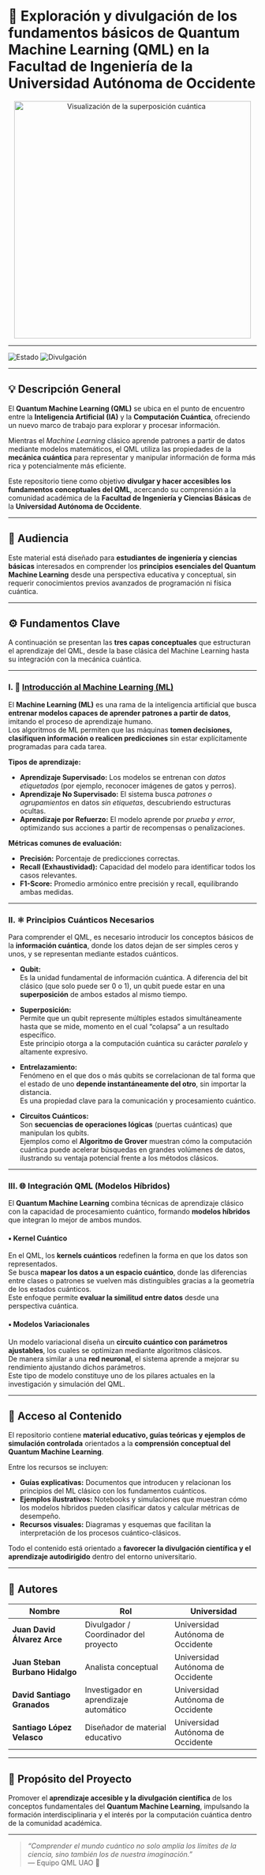 # 🌌 Exploración y divulgación de los fundamentos básicos de Quantum Machine Learning (QML) en la Facultad de Ingeniería de la Universidad Autónoma de Occidente

<p align="center">
  <img src="images/superposicion.gif" alt="Visualización de la superposición cuántica" width="480">
</p>

---

![Estado](https://img.shields.io/badge/Estado-En%20Desarrollo-yellow)
![Divulgación](https://img.shields.io/badge/Divulgación-Científica-blue)

---

## 💡 Descripción General

El **Quantum Machine Learning (QML)** se ubica en el punto de encuentro entre la **Inteligencia Artificial (IA)** y la **Computación Cuántica**, ofreciendo un nuevo marco de trabajo para explorar y procesar información.  

Mientras el *Machine Learning* clásico aprende patrones a partir de datos mediante modelos matemáticos, el QML utiliza las propiedades de la **mecánica cuántica** para representar y manipular información de forma más rica y potencialmente más eficiente.

Este repositorio tiene como objetivo **divulgar y hacer accesibles los fundamentos conceptuales del QML**, acercando su comprensión a la comunidad académica de la **Facultad de Ingeniería y Ciencias Básicas** de la **Universidad Autónoma de Occidente**.

---

## 🧠 Audiencia

Este material está diseñado para **estudiantes de ingeniería y ciencias básicas** interesados en comprender los **principios esenciales del Quantum Machine Learning** desde una perspectiva educativa y conceptual, sin requerir conocimientos previos avanzados de programación ni física cuántica.

---

## ⚙️ Fundamentos Clave

A continuación se presentan las **tres capas conceptuales** que estructuran el aprendizaje del QML, desde la base clásica del Machine Learning hasta su integración con la mecánica cuántica.

---

### I. 🤖 [Introducción al Machine Learning (ML)](docs/03_Introducción%20al%20Machine%20Learning.pdf)

El **Machine Learning (ML)** es una rama de la inteligencia artificial que busca **entrenar modelos capaces de aprender patrones a partir de datos**, imitando el proceso de aprendizaje humano.  
Los algoritmos de ML permiten que las máquinas **tomen decisiones, clasifiquen información o realicen predicciones** sin estar explícitamente programadas para cada tarea.

**Tipos de aprendizaje:**
- **Aprendizaje Supervisado:** Los modelos se entrenan con *datos etiquetados* (por ejemplo, reconocer imágenes de gatos y perros).  
- **Aprendizaje No Supervisado:** El sistema busca *patrones o agrupamientos* en datos *sin etiquetas*, descubriendo estructuras ocultas.  
- **Aprendizaje por Refuerzo:** El modelo aprende por *prueba y error*, optimizando sus acciones a partir de recompensas o penalizaciones.

**Métricas comunes de evaluación:**
- **Precisión:** Porcentaje de predicciones correctas.  
- **Recall (Exhaustividad):** Capacidad del modelo para identificar todos los casos relevantes.  
- **F1-Score:** Promedio armónico entre precisión y recall, equilibrando ambas medidas.

---

### II. ⚛️ Principios Cuánticos Necesarios

Para comprender el QML, es necesario introducir los conceptos básicos de la **información cuántica**, donde los datos dejan de ser simples ceros y unos, y se representan mediante estados cuánticos.

- **Qubit:**  
  Es la unidad fundamental de información cuántica. A diferencia del bit clásico (que solo puede ser 0 o 1), un qubit puede estar en una **superposición** de ambos estados al mismo tiempo.

- **Superposición:**  
  Permite que un qubit represente múltiples estados simultáneamente hasta que se mide, momento en el cual “colapsa” a un resultado específico.  
  Este principio otorga a la computación cuántica su carácter *paralelo* y altamente expresivo.

- **Entrelazamiento:**  
  Fenómeno en el que dos o más qubits se correlacionan de tal forma que el estado de uno **depende instantáneamente del otro**, sin importar la distancia.  
  Es una propiedad clave para la comunicación y procesamiento cuántico.

- **Circuitos Cuánticos:**  
  Son **secuencias de operaciones lógicas** (puertas cuánticas) que manipulan los qubits.  
  Ejemplos como el **Algoritmo de Grover** muestran cómo la computación cuántica puede acelerar búsquedas en grandes volúmenes de datos, ilustrando su ventaja potencial frente a los métodos clásicos.

---

### III. 🌐 Integración QML (Modelos Híbridos)

El **Quantum Machine Learning** combina técnicas de aprendizaje clásico con la capacidad de procesamiento cuántico, formando **modelos híbridos** que integran lo mejor de ambos mundos.

#### ▪ Kernel Cuántico  
En el QML, los **kernels cuánticos** redefinen la forma en que los datos son representados.  
Se busca **mapear los datos a un espacio cuántico**, donde las diferencias entre clases o patrones se vuelven más distinguibles gracias a la geometría de los estados cuánticos.  
Este enfoque permite **evaluar la similitud entre datos** desde una perspectiva cuántica.

#### ▪ Modelos Variacionales  
Un modelo variacional diseña un **circuito cuántico con parámetros ajustables**, los cuales se optimizan mediante algoritmos clásicos.  
De manera similar a una **red neuronal**, el sistema aprende a mejorar su rendimiento ajustando dichos parámetros.  
Este tipo de modelo constituye uno de los pilares actuales en la investigación y simulación del QML.

---

## 📘 Acceso al Contenido

El repositorio contiene **material educativo, guías teóricas y ejemplos de simulación controlada** orientados a la **comprensión conceptual del Quantum Machine Learning**.  

Entre los recursos se incluyen:
- **Guías explicativas:** Documentos que introducen y relacionan los principios del ML clásico con los fundamentos cuánticos.  
- **Ejemplos ilustrativos:** Notebooks y simulaciones que muestran cómo los modelos híbridos pueden clasificar datos y calcular métricas de desempeño.  
- **Recursos visuales:** Diagramas y esquemas que facilitan la interpretación de los procesos cuántico-clásicos.

Todo el contenido está orientado a **favorecer la divulgación científica y el aprendizaje autodirigido** dentro del entorno universitario.

---

## 👥 Autores

| Nombre | Rol | Universidad |
|--------|------|-------------|
| **Juan David Álvarez Arce** | Divulgador / Coordinador del proyecto | Universidad Autónoma de Occidente |
| **Juan Steban Burbano Hidalgo** | Analista conceptual | Universidad Autónoma de Occidente |
| **David Santiago Granados** | Investigador en aprendizaje automático | Universidad Autónoma de Occidente |
| **Santiago López Velasco** | Diseñador de material educativo | Universidad Autónoma de Occidente |

---

## 🌠 Propósito del Proyecto

Promover el **aprendizaje accesible y la divulgación científica** de los conceptos fundamentales del **Quantum Machine Learning**, impulsando la formación interdisciplinaria y el interés por la computación cuántica dentro de la comunidad académica.

---

> _“Comprender el mundo cuántico no solo amplía los límites de la ciencia, sino también los de nuestra imaginación.”_  
> — Equipo QML UAO 💫
